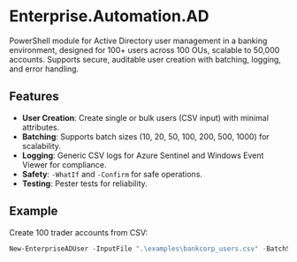 # Enterprise.Automation.AD

PowerShell module for Active Directory user management in a banking environment, designed for 100+ users across 100 OUs, scalable to 50,000 accounts. Supports secure, auditable user creation with batching, logging, and error handling.

## Features
- **User Creation**: Create single or bulk users (CSV input) with minimal attributes.
- **Batching**: Supports batch sizes (10, 20, 50, 100, 200, 500, 1000) for scalability.
- **Logging**: Generic CSV logs for Azure Sentinel and Windows Event Viewer for compliance.
- **Safety**: `-WhatIf` and `-Confirm` for safe operations.
- **Testing**: Pester tests for reliability.

## Example
Create 100 trader accounts from CSV:
```powershell
New-EnterpriseADUser -InputFile ".\examples\bankcorp_users.csv" -BatchSize 100
